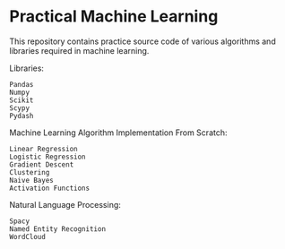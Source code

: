 # Practical Machine Learning
This repository contains practice source code of various algorithms and libraries required in machine learning.

Libraries:

    Pandas
    Numpy
    Scikit
    Scypy
    Pydash

Machine Learning Algorithm Implementation From Scratch:

    Linear Regression
    Logistic Regression
    Gradient Descent
    Clustering
    Naive Bayes
    Activation Functions

Natural Language Processing:

    Spacy
    Named Entity Recognition
    WordCloud
